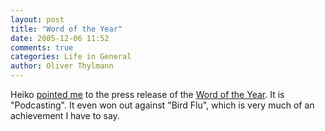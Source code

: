 ```yaml
---
layout: post
title: "Word of the Year"
date: 2005-12-06 11:52
comments: true
categories: Life in General
author: Oliver Thylmann
---
```





Heiko [pointed me](http://www.hebig.com/archives/003542.shtml) to the press release of the [Word of the Year](http://biz.yahoo.com/prnews/051205/nym208.html?.v=26). It is &quot;Podcasting&quot;. It even won out against &quot;Bird Flu&quot;, which is very much of an achievement I have to say.









